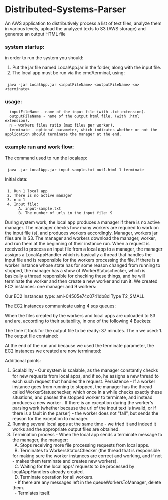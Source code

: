 # Distributed-Systems-Parser
An AWS application to distributively process a list of text files, analyze them in various levels, upload the analyzed texts to S3 (AWS storage) and generate an output HTML file

### system startup:
in order to run the system you should:
1. Put the jar file named LocalApp.jar in the folder, along with the input file.
2. The local app must be run via the cmd/terminal, using:
###
     java -jar LocalApp.jar <inputFileName> <outputFileName> <n> <terminate>
     
### usage:
      inputFileName - name of the input file (with .txt extension).
      outputFileName - name of the output html file. (with .html extension).
      n - workers files ratio (max files per worker).
      terminate - optional parameter, which indicates whether or not the application should terminate the manager at the end.
    
### example run and work flow:    
The command used to run the localapp:
###
     java -jar LocalApp.jar input-sample.txt out1.html 1 terminate
Initial data:
###
     1. Run 1 local app
     2. There is no active manager
     3. n = 1
     4. Input file:
          A. input-sample.txt
          B. The number of urls in the input file: 9
During system work, the local app produces a manager if there is no active manager.
The manager checks how many workers are required to work on the input file (s), and produces workers accordingly.
Manager, workers jar files are in S3.
The manager and workers download the manager, worker, and run them at the beginning of their instance run.
When a request is received to process an input file from a local app to a manager, the manager assigns a LocalAppHandler which is basically a thread that handles the input file and is responsible for the workers processing the file.
If there is a worker instance whose state has for some reason changed from running to stopped, the manager has a show of WorkerStatuschecker, which is basically a thread responsible for checking these things, and he will terminate the worker and then create a new worker and run it.
We created EC2 instances: one manager and 9 workers:
 
Our EC2 Instances type:
ami-04505e74c0741db8d
Type
T2_SMALL




The EC2 instances communicate using 4 sqs queues:
 
When the files created by the workers and local apps are uploaded to S3 and are, according to their suitability, in one of the following 4 Buckets:
 

The time it took for the output file to be ready: 37 minutes.
The n we used: 1.
The output file contained:
 


At the end of the run and because we used the terminate parameter, the EC2 instances we created are now terminated:
 

Additional points:
1. Scalability - Our system is scalable, as the manager constantly checks for new requests from local apps, and if so, he assigns a new thread to each such request that handles the request.
Persistence - If a worker instance goes from running to stopped, the manager has the thread called WorkerStatuschecker, which once in a while checks exactly these situations, and passes the stopped worker to terminate, and instead produces a new worker .
If there is an exception during the worker's parsing work (whether because the url of the input text is invalid, or if there is a fault in the parser) - the worker does not "fall", but sends the reason for the exception to manager.
3. Running several local apps at the same time - we tried it and indeed it works and the appropriate output files are obtained.
4. Termination process - When the local app sends a terminate message to the manager, the manager:
     <br>&ensp;A. Stops receiving more file processing requests from local apps.
     <br>&ensp;B. Terminates to WorkersStatusChecker (the thread that is responsible for making sure the worker instances are correct and working, and if not - makes them terminate and creates new workers).
     <br>&ensp;C. Waiting for the local apps' requests to be processed by localAppHandlers already created.
     <br>&ensp;D. Terminate operation for all workers.
          <br>&ensp;- If there are any messages left in the queueWorkersToManager, delete them.
          <br>&ensp;- Termiates itself.
     
    
   
